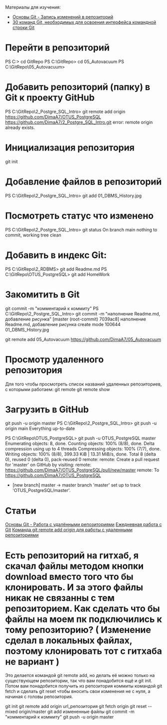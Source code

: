 
Материалы для изучения:
* [Основы Git - Запись изменений в репозиторий](https://git-scm.com/book/ru/v2/Основы-Git-Запись-изменений-в-репозиторий)
* [30 команд Git, необходимых для освоения интерфейса командной строки Git](https://habr.com/ru/companies/ruvds/articles/599929/)


# Перейти в репозиторий
PS C:\> cd GitRepo
PS C:\GitRepo> cd 05_Autovacuum
PS C:\GitRepo\05_Autovacuum> 

# Добавить репозиторий (папку) в Git к проекту GitHub
PS C:\GitRepo\2_Postgre_SQL_Intro> git remote add origin https://github.com/DimaA7/OTUS_PostgreSQL
 https://github.com/DimaA7/2_Postgre_SQL_Intro.git
error: remote origin already exists.

# Инициализация репозитория
git init

# Добавление файлов в репозиторий
PS C:\GitRepo\2_Postgre_SQL_Intro> git add 01_DBMS_History.jpg

# Посмотреть статус что изменено
PS C:\GitRepo\2_Postgre_SQL_Intro> git status
On branch main
nothing to commit, working tree clean

# Добавить в индекс Git:
PS C:\GitRepo\2_RDBMS> git add Readme.md
PS C:\GitRepo\OTUS_PostgreSQL> git add HomeWork

# Закомитить в Git
git commit -m "комментарий к коммиту"
PS C:\GitRepo\2_Postgre_SQL_Intro> git commit -m "наполнение Readme.md, добавление рисунка"
[master (root-commit) 7039ac8] наполнение Readme.md, добавление рисунка
 create mode 100644 01_DBMS_History.jpg

git remote add 05_Autovacuum https://github.com/DimaA7/05_Autovacuum

# Просмотр удаленного репозитория
Для того чтобы просмотреть список названий удаленных репозиториев, с которыми работаем:
git remote
git remote show <remote> 

# Загрузить в GitHub
git push -u origin master
PS C:\GitRepo\2_Postgre_SQL_Intro> git push -u origin main
Everything up-to-date

PS C:\GitRepo\OTUS_PostgreSQL> git push -u OTUS_PostgreSQL master      
Enumerating objects: 8, done.
Counting objects: 100% (8/8), done.
Delta compression using up to 4 threads
Compressing objects: 100% (7/7), done.
Writing objects: 100% (8/8), 399.33 KiB | 13.31 MiB/s, done.
Total 8 (delta 0), reused 0 (delta 0), pack-reused 0
remote: 
remote: Create a pull request for 'master' on GitHub by visiting:
remote:      https://github.com/DimaA7/OTUS_PostgreSQL/pull/new/master
remote:
To https://github.com/DimaA7/OTUS_PostgreSQL
 * [new branch]      master -> master
branch 'master' set up to track 'OTUS_PostgreSQL/master'.


# Статьи
[Основы Git - Работа с удалёнными репозиториями](https://git-scm.com/book/ru/v2/Основы-Git-Работа-с-удалёнными-репозиториями)
[Ежедневная работа с Git](https://habr.com/ru/articles/174467/)
[Команда git remote add origin для работы с удаленными репозиториями](https://selectel.ru/blog/tutorials/git-remote-add-origin-or-how-to-work-with-remote-repositories/)




# Есть репозиторий на гитхаб, я скачал файлы методом кнопки download вместо того что бы клонировать. И за этого файлы никак не связанны с тем репозиторием. Как сделать что бы файлы на моем пк подключились к тому репозиторию? ( Изменение сделал в локальных файлах, поэтому клонировать тот с гитхаба не вариант )
Это делается командой git remote add, но делать её можно только на существующем репозитории, так что вам понадобится ещё и git init. Потом вам понадобится получить из репозитория коммиты командой git fetch и сделать git reset чтобы вносить свои изменения не с нуля, а начиная с головы репозитория.

git init
git remote add origin url_репозитория
git fetch origin
git reset --mixed origin/master
git add измененные файлы
git commit -m "комментарий к коммиту"
git push -u origin master